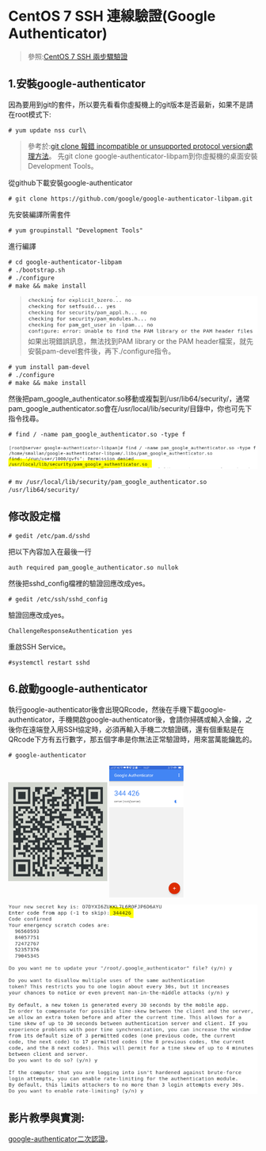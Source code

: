 # CentOS 7 SSH 連線驗證(Google Authenticator)  
> 參照:[CentOS 7 SSH 兩步驟驗證](https://kenwu0310.wordpress.com/2016/12/09/centos-7-ssh-%E9%9B%99%E5%9B%A0%E7%B4%A0%E8%AA%8D%E8%AD%89-using-google-authenticator/)
## 1.安裝google-authenticator
因為要用到git的套件，所以要先看看你虛擬機上的git版本是否最新，如果不是請在root模式下:
```
# yum update nss curl\
```
>參考於:[git clone 報錯 incompatible or unsupported protocol version處理方法](https://blog.csdn.net/feinifi/article/details/79629904)。
先git clone google-authenticator-libpam到你虛擬機的桌面安裝Development Tools。

從github下載安裝google-authenticator
```
# git clone https://github.com/google/google-authenticator-libpam.git
```
先安裝編譯所需套件
```
# yum groupinstall "Development Tools" 
```
進行編譯
```
# cd google-authenticator-libpam
# ./bootstrap.sh
# ./configure
# make && make install
```
>![](image/b.PNG)                  
如果出現錯誤訊息，無法找到PAM library or the PAM header檔案，就先安裝pam-devel套件後，再下./configure指令。
```
# yum install pam-devel
# ./configure
# make && make install
```
然後把pam_google_authenticator.so移動或複製到/usr/lib64/security/，通常pam_google_authenticator.so會在/usr/local/lib/security/目錄中，你也可先下指令找尋。
```
# find / -name pam_google_authenticator.so -type f
```
![](image/a.PNG)
```
# mv /usr/local/lib/security/pam_google_authenticator.so /usr/lib64/security/
```
## 修改設定檔
```
# gedit /etc/pam.d/sshd
```
把以下內容加入在最後一行
```
auth required pam_google_authenticator.so nullok
```
然後把sshd_config檔裡的驗證回應改成yes。
```
# gedit /etc/ssh/sshd_config
```
驗證回應改成yes。
```
ChallengeResponseAuthentication yes
```
重啟SSH Service。
```
#systemctl restart sshd
```
## 6.啟動google-authenticator
執行google-authenticator後會出現QRcode，然後在手機下載google-authenticator，手機開啟google-authenticator後，會請你掃碼或輸入金鑰，之後你在遠端登入用SSH協定時，必須再輸入手機二次驗證碼，還有個重點是在QRcode下方有五行數字，那五個字串是你無法正常驗證時，用來當萬能鑰匙的。
```
# google-authenticator
```
<img src="image/c.PNG" width = "200"  align=center />
<img src="image/e.png" width = "150"  align=center />


![](image/d.PNG)

## 影片教學與實測:
[google-authenticator二次認證](https://www.youtube.com/watch?v=xyS7Ms2LalM)。
